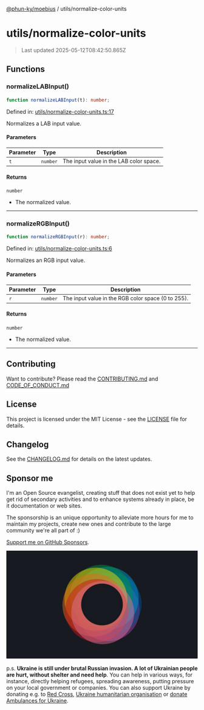 [@phun-ky/moebius](../README.md) / utils/normalize-color-units

# utils/normalize-color-units

> Last updated 2025-05-12T08:42:50.865Z

##

## Functions

### normalizeLABInput()

```ts
function normalizeLABInput(t): number;
```

Defined in: [utils/normalize-color-units.ts:17](https://github.com/phun-ky/moebius/blob/main/src/utils/normalize-color-units.ts#L17)

Normalizes a LAB input value.

#### Parameters

| Parameter | Type     | Description                             |
| --------- | -------- | --------------------------------------- |
| `t`       | `number` | The input value in the LAB color space. |

#### Returns

`number`

- The normalized value.

---

### normalizeRGBInput()

```ts
function normalizeRGBInput(r): number;
```

Defined in: [utils/normalize-color-units.ts:6](https://github.com/phun-ky/moebius/blob/main/src/utils/normalize-color-units.ts#L6)

Normalizes an RGB input value.

#### Parameters

| Parameter | Type     | Description                                        |
| --------- | -------- | -------------------------------------------------- |
| `r`       | `number` | The input value in the RGB color space (0 to 255). |

#### Returns

`number`

- The normalized value.

---

## Contributing

Want to contribute? Please read the [CONTRIBUTING.md](https://github.com/phun-ky/moebius/blob/main/CONTRIBUTING.md) and [CODE_OF_CONDUCT.md](https://github.com/phun-ky/moebius/blob/main/CODE_OF_CONDUCT.md)

## License

This project is licensed under the MIT License - see the [LICENSE](https://github.com/phun-ky/moebius/blob/main/LICENSE) file for details.

## Changelog

See the [CHANGELOG.md](https://github.com/phun-ky/moebius/blob/main/CHANGELOG.md) for details on the latest updates.

## Sponsor me

I'm an Open Source evangelist, creating stuff that does not exist yet to help get rid of secondary activities and to enhance systems already in place, be it documentation or web sites.

The sponsorship is an unique opportunity to alleviate more hours for me to maintain my projects, create new ones and contribute to the large community we're all part of :)

[Support me on GitHub Sponsors](https://github.com/sponsors/phun-ky).

![logo](https://github.com/phun-ky/moebius/blob/main/public/images/logo/logo-ring.png?raw=true)

p.s. **Ukraine is still under brutal Russian invasion. A lot of Ukrainian people are hurt, without shelter and need help**. You can help in various ways, for instance, directly helping refugees, spreading awareness, putting pressure on your local government or companies. You can also support Ukraine by donating e.g. to [Red Cross](https://www.icrc.org/en/donate/ukraine), [Ukraine humanitarian organisation](https://savelife.in.ua/en/donate-en/#donate-army-card-weekly) or [donate Ambulances for Ukraine](https://www.gofundme.com/f/help-to-save-the-lives-of-civilians-in-a-war-zone).
